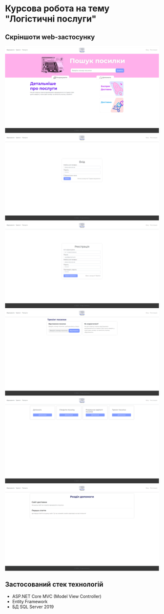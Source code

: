# Курсова робота на тему "Логістичні послуги"

## Скріншоти web-застосунку

![](https://github.com/rusgord/Images/blob/main/ImageSite1.png)
![](https://github.com/rusgord/Images/blob/main/ImageSite2.png)
![](https://github.com/rusgord/Images/blob/main/ImageSite3.png)
![](https://github.com/rusgord/Images/blob/main/ImageSite4.png)
![](https://github.com/rusgord/Images/blob/main/ImageSite5.png)
![](https://github.com/rusgord/Images/blob/main/ImageSite6.png)

## Застосований стек технологій

- ASP.NET Core MVC (Model View Controller)
- Entity Framework
- БД SQL Server 2019
